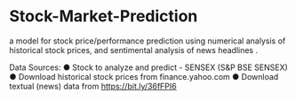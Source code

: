 # Stock-Market-Prediction
 a model for stock price/performance prediction using numerical analysis of historical stock prices, and sentimental analysis of news headlines .


Data Sources:
● Stock to analyze and predict - SENSEX (S&P BSE SENSEX)
● Download historical stock prices from finance.yahoo.com
● Download textual (news) data from https://bit.ly/36fFPI6
